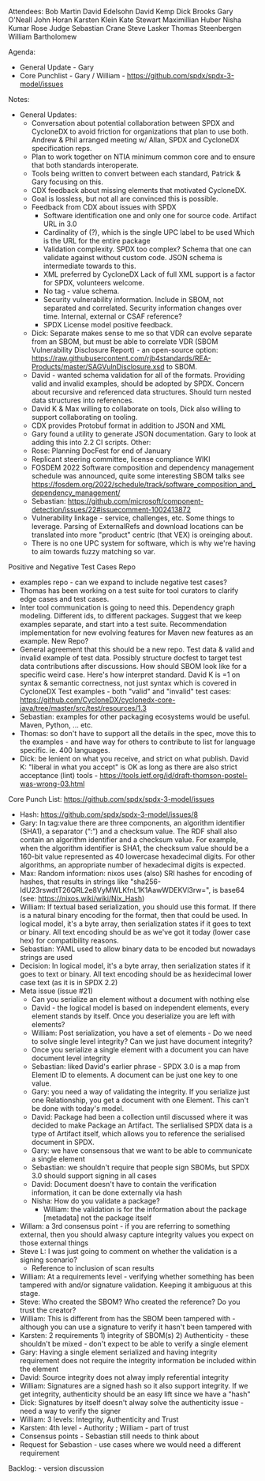 Attendees:
    Bob Martin
    David Edelsohn
    David Kemp
    Dick Brooks
    Gary O'Neall
    John Horan
    Karsten Klein
    Kate Stewart
    Maximillian Huber
    Nisha Kumar
    Rose Judge
    Sebastian Crane
    Steve Lasker
    Thomas Steenbergen
    William Bartholomew
    
Agenda:
- General Update - Gary
- Core Punchlist - Gary / William - https://github.com/spdx/spdx-3-model/issues

Notes:

- General Updates:
    - Conversation about potential collaboration between SPDX and CycloneDX to avoid friction for organizations that plan to use both.  Andrew & Phil arranged meeting w/ Allan, SPDX and CycloneDX specification reps. 
    - Plan to work together on NTIA minimum common core and to ensure that both standards interoperate.  
    - Tools being written to convert between each standard,  Patrick & Gary focusing on this. 
    - CDX feedback about missing elements that motivated CycloneDX.
    - Goal is lossless, but not all are convinced this is possible. 
    - Feedback from CDX about issues with SPDX
       - Software identification one and only one for source code. Artifact URL in 3.0
       - Cardinality of (?), which is the single UPC label to be used Which is the URL for the entire package
       - Validation complexity. SPDX too complex?  Schema that one can validate against without custom code.   JSON schema is intermediate towards to this. 
       - XML preferred by CycloneDX   Lack of full XML support is a factor for SPDX,  volunteers welcome. 
       - No tag - value schema.
       - Security vulnerability information. Include in SBOM, not separated and correlated.  Security information changes over time.  Internal, external or CSAF reference?
      - SPDX License model positive feedback.
    - Dick: Separate makes sense to me so that VDR can evolve separate from an SBOM, but must be able to correlate VDR (SBOM Vulnerability Disclosure Report) - an open-source option: https://raw.githubusercontent.com/rjb4standards/REA-Products/master/SAGVulnDisclosure.xsd to SBOM.
    - David - wanted schema validation for all of the formats.   Providing valid and invalid examples, should be adopted by SPDX.    Concern about recursive and  referenced data structures.    Should turn nested data structures into references. 
    - David K & Max willing to collaborate on tools,   Dick also willing to support collaborating on tooling. 
    - CDX provides Protobuf format in addition to JSON and XML
    - Gary found a utility to generate JSON documentation.   Gary to look at adding this into 2.2 CI scripts. 
Other: 
    - Rose: Planning DocFest for end of January
    - Replicant steering committee,  license compliance WIKI 
    - FOSDEM 2022 Software composition and dependency management schedule was announced, quite some interesting SBOM talks see https://fosdem.org/2022/schedule/track/software_composition_and_dependency_management/
    - Sebastian:  https://github.com/microsoft/component-detection/issues/22#issuecomment-1002413872
    - Vulnerability linkage - service, challenges, etc.   Some things to leverage.  Parsing of ExternalRefs and download locations can be translated into more "product" centric (that VEX) is oreinging about. 
    - There is no one UPC system for software, which is why we're having to aim towards fuzzy matching so var. 
    
Positive and Negative Test Cases Repo
- examples repo - can we expand to include negative test cases?
- Thomas has been working on a test suite for tool curators to clarify edge cases and test cases. 
- Inter tool communication is going to need this.   Dependency graph modeling.   Different ids, to different packages.   Suggest that we keep examples separate, and start into a test suite.   Recommendation implementation for new evolving features for Maven new features as an example.   New Repo?  
- General agreement that this should be a new repo.    Test data & valid and invalid example of test data.   Possibly structure docfest to target test data contributions after discussions.    How should SBOM look like for a specific weird case.   Here's how interpret standard.   David K is =1 on syntax & semantic correctness, not just syntax which is covered in CycloneDX Test examples - both "valid" and "invalid" test cases:  https://github.com/CycloneDX/cyclonedx-core-java/tree/master/src/test/resources/1.3
- Sebastian: examples for other packaging ecosystems would be useful.  Maven, Python, ... etc. 
- Thomas: so don't have to support all the details in the spec, move this to the examples - and have way for others to contribute to list for language specific.   ie. 400 languages. 
- Dick: be lenient on what you receive, and strict on what publish. David K: "liberal in what you accept" is OK as long as there are also strict acceptance (lint) tools - https://tools.ietf.org/id/draft-thomson-postel-was-wrong-03.html

Core Punch List:  https://github.com/spdx/spdx-3-model/issues
  - Hash: https://github.com/spdx/spdx-3-model/issues/8
  - Gary:  In tag:value there are three components, an algorithm identifier (SHA1), a separator (“:”) and a checksum value. The RDF shall also contain an algorithm identifier and a checksum value. For example, when the algorithm identifier is SHA1, the checksum value should be a 160-bit value represented as 40 lowercase hexadecimal digits. For other algorithms, an appropriate number of hexadecimal digits is expected.
  - Max: Random information: nixos uses (also) SRI hashes for encoding of hashes, that results in strings like "sha256-IdU23rswdtT26QRL2e8VyMWLKfnL1K1AawWDEKVl3rw=", is base64 (see: https://nixos.wiki/wiki/Nix_Hash)
  - William:  If textual based serialization,  you should use this format.   If there is a natural binary encoding for the format, then that could be used.   In logical model,  it's a byte array, then serialization states if it goes to text or binary.   All text encoding should be as we've got it today (lower case hex) for compatibility reasons. 
  - Sebastian:  YAML used to allow binary data to be encoded but nowadays strings are used
  - Decision: In logical model,  it's a byte array, then serialization states if it goes to text or binary.   All text encoding should be as hexidecimal lower case text (as it is in SPDX 2.2)
  - Meta issue (issue #21)
    - Can you serialize an element without a document with nothing else
    - David - the logical model is based on independent elements, every element stands by itself.  Once you deserialize you are left with elements? 
    - William: Post serialization, you have a set of elements - Do we need to solve single level integrity?  Can we just have document integrity?
    - Once you serialize a single element with a document you can have document level integrity
    - Sebastian: liked David's earlier phrase - SPDX 3.0 is a map from Element ID to elements. A document can be just one key to one value.
    - Gary: you need a way of validating the integrity. If you serialize just one Relationship, you get a document with one Element. This can't be done with today's model.
    - David: Package had been a collection until discussed where it was decided to make Package an Artifact. The serlialised SPDX data is a type of Artifact itself, which allows you to reference the serialised document in SPDX.
    - Gary: we have consensous that we want to be able to communicate a single element
    - Sebastian: we shouldn't require that people sign SBOMs, but SPDX 3.0 should support signing in all cases
    - David: Document doesn't have to contain the verification information, it can be done externally via hash
    - Nisha: How do you validate a package?
      - William: the validation is for the information about the package [metadata] not the package itself
  - Willam: a 3rd consensus point - if you are referring to something external, then you should alwasy capture integrity values you expect on those external things
  - Steve L: I was just going to comment on whether the validation is a signing scenario?
    - Reference to inclusion of scan results 
  - William: At a requirements level - verifying whether something has been tampered with and/or signature validation.  Keeping it ambiguous at this stage.
  - Steve: Who created the SBOM?  Who created the reference?  Do you trust the creator?
  - William: This is different from has the SBOM been tampered with - although you can use a signature to verify it hasn't been tampered with
  - Karsten: 2 requirements 1) integrity of SBOM(s) 2) Authenticity - these shouldn't be mixed - don't expect to be able to verify a single element
  - Gary: Having a single element serialized and having integrity requirement does not require the integrity information be included within the element
  - David: Source integrity does not alway imply referential integrity
  - William: Signatures are a signed hash so it also support integrity.  If we get integrity, authenticity should be an easy lift since we have a "hash"
  - Dick: Signatures by itself doesn't alway solve the authenticity issue - need a way to verify the signer
  - William: 3 levels: Integrity, Authenticity and Trust
  - Karsten: 4th level - Authority ; William - part of trust
  - Consensus points - Sebastian still needs to think about
  - Request for Sebastion - use cases where we would need a different requirement

Backlog:
    - version discussion 
